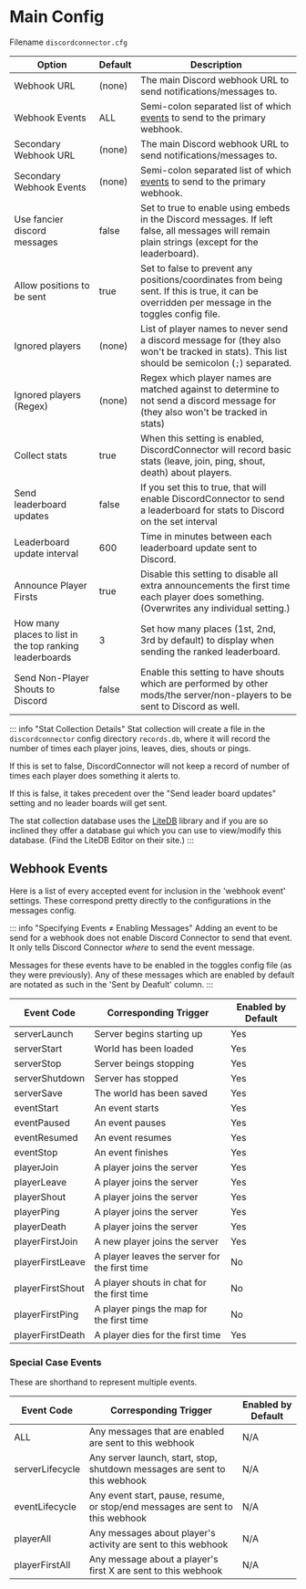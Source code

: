 # Main Config

Filename `discordconnector.cfg`

| Option                                                  | Default | Description                                                                                                                                      |
| ------------------------------------------------------- | ------- | ------------------------------------------------------------------------------------------------------------------------------------------------ |
| Webhook URL                                             | (none)  | The main Discord webhook URL to send notifications/messages to.                                                                                  |
| Webhook Events                                          | ALL     | Semi-colon separated list of which [events](#webhook-events) to send to the primary webhook.                                                     |
| Secondary Webhook URL                                   | (none)  | The main Discord webhook URL to send notifications/messages to.                                                                                  |
| Secondary Webhook Events                                | (none)  | Semi-colon separated list of which [events](#webhook-events) to send to the primary webhook.                                                     |
| Use fancier discord messages                            | false   | Set to true to enable using embeds in the Discord messages. If left false, all messages will remain plain strings (except for the leaderboard).  |
| Allow positions to be sent                              | true    | Set to false to prevent any positions/coordinates from being sent. If this is true, it can be overridden per message in the toggles config file. |
| Ignored players                                         | (none)  | List of player names to never send a discord message for (they also won't be tracked in stats). This list should be semicolon (`;`) separated.   |
| Ignored players (Regex)                                 | (none)  | Regex which player names are matched against to determine to not send a discord message for (they also won't be tracked in stats)                |
| Collect stats                                           | true    | When this setting is enabled, DiscordConnector will record basic stats (leave, join, ping, shout, death) about players.                          |
| Send leaderboard updates                                | false   | If you set this to true, that will enable DiscordConnector to send a leaderboard for stats to Discord on the set interval                        |
| Leaderboard update interval                             | 600     | Time in minutes between each leaderboard update sent to Discord.                                                                                 |
| Announce Player Firsts                                  | true    | Disable this setting to disable all extra announcements the first time each player does something. (Overwrites any individual setting.)          |
| How many places to list in the top ranking leaderboards | 3       | Set how many places (1st, 2nd, 3rd by default) to display when sending the ranked leaderboard.                                                   |
| Send Non-Player Shouts to Discord                       | false   | Enable this setting to have shouts which are performed by other mods/the server/non-players to be sent to Discord as well.                       |

::: info "Stat Collection Details"
Stat collection will create a file in the `discordconnector` config directory `records.db`, where it will record the number of times each player joins, leaves, dies, shouts or pings.

If this is set to false, DiscordConnector will not keep a record of number of times each player does something it alerts to.

If this is false, it takes precedent over the "Send leader board updates" setting and no leader boards will get sent.

The stat collection database uses the [LiteDB](https://www.litedb.org/) library and if you are so inclined they offer a database gui which you can use to view/modify this database. (Find the LiteDB Editor on their site.)
:::

## Webhook Events

Here is a list of every accepted event for inclusion in the 'webhook event' settings. These correspond pretty directly to the configurations in the messages config.

::: info "Specifying Events ≠ Enabling Messages"
Adding an event to be send for a webhook does not enable Discord Connector to send that event. It only tells Discord Connector *where* to send the event message.

Messages for these events have to be enabled in the toggles config file (as they were previously). Any of these messages which are enabled by default are notated as such in the 'Sent by Deafult' column.
:::

| Event Code       | Corresponding Trigger                         | Enabled by Default |
| ---------------- | --------------------------------------------- | ------------------ |
| serverLaunch     | Server begins starting up                     | Yes                |
| serverStart      | World has been loaded                         | Yes                |
| serverStop       | Server beings stopping                        | Yes                |
| serverShutdown   | Server has stopped                            | Yes                |
| serverSave       | The world has been saved                      | Yes                |
| eventStart       | An event starts                               | Yes                |
| eventPaused      | An event pauses                               | Yes                |
| eventResumed     | An event resumes                              | Yes                |
| eventStop        | An event finishes                             | Yes                |
| playerJoin       | A player joins the server                     | Yes                |
| playerLeave      | A player joins the server                     | Yes                |
| playerShout      | A player joins the server                     | Yes                |
| playerPing       | A player joins the server                     | Yes                |
| playerDeath      | A player joins the server                     | Yes                |
| playerFirstJoin  | A new player joins the server                 | Yes                |
| playerFirstLeave | A player leaves the server for the first time | No                 |
| playerFirstShout | A player shouts in chat for the first time    | No                 |
| playerFirstPing  | A player pings the map for the first time     | No                 |
| playerFirstDeath | A player dies for the first time              | Yes                |

### Special Case Events

These are shorthand to represent multiple events.

| Event Code      | Corresponding Trigger                                                         | Enabled by Default |
| --------------- | ----------------------------------------------------------------------------- | ------------------ |
| ALL             | Any messages that are enabled are sent to this webhook                        | N/A                |
| serverLifecycle | Any server launch, start, stop, shutdown messages are sent to this webhook    | N/A                |
| eventLifecycle  | Any event start, pause, resume, or stop/end messages are sent to this webhook | N/A                |
| playerAll       | Any messages about player's activity are sent to this webhook                 | N/A                |
| playerFirstAll  | Any message about a player's first X are sent to this webhook                 | N/A                |
